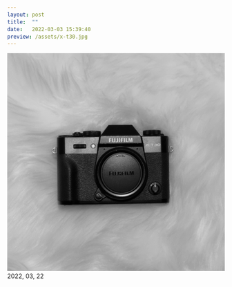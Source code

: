 ```yaml
---
layout: post
title:  ""
date:   2022-03-03 15:39:40
preview: /assets/x-t30.jpg
---
```


![Picture 1](/assets/x-t30.jpg)
2022, 03, 22